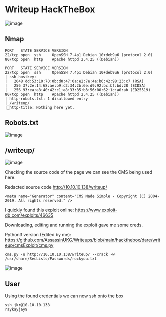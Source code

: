 # Writeup HackTheBox

![image](https://user-images.githubusercontent.com/5285547/124397537-3e527400-dd08-11eb-9e21-914eb4ef2ea0.png)

## Nmap 

```
PORT   STATE SERVICE VERSION
22/tcp open  ssh     OpenSSH 7.4p1 Debian 10+deb9u6 (protocol 2.0)
80/tcp open  http    Apache httpd 2.4.25 ((Debian))
```

```
PORT   STATE SERVICE VERSION
22/tcp open  ssh     OpenSSH 7.4p1 Debian 10+deb9u6 (protocol 2.0)
| ssh-hostkey: 
|   2048 dd:53:10:70:0b:d0:47:0a:e2:7e:4a:b6:42:98:23:c7 (RSA)
|   256 37:2e:14:68:ae:b9:c2:34:2b:6e:d9:92:bc:bf:bd:28 (ECDSA)
|_  256 93:ea:a8:40:42:c1:a8:33:85:b3:56:00:62:1c:a0:ab (ED25519)
80/tcp open  http    Apache httpd 2.4.25 ((Debian))
| http-robots.txt: 1 disallowed entry 
|_/writeup/
|_http-title: Nothing here yet.
```


## Robots.txt

![image](https://user-images.githubusercontent.com/5285547/124394688-72259d80-dcf8-11eb-879b-2e092ef3c570.png)


## /writeup/

![image](https://user-images.githubusercontent.com/5285547/124394807-e6f8d780-dcf8-11eb-9399-2ca31be26055.png)

Checking the source code of the page we can see the CMS being used here. 

Redacted source code http://10.10.10.138/writeup/
```
<meta name="Generator" content="CMS Made Simple - Copyright (C) 2004-2019. All rights reserved." />
```

I quickly found this exploit online: https://www.exploit-db.com/exploits/46635

Downloading, editing and running the exploit gave me some creds. 

Python3 version (Edited by me): https://github.com/AssassinUKG/Writeups/blob/main/hackthebox/dare/writeup/cmsExploit/cms.py

```
cms.py -u http://10.10.10.138/writeup/ --crack -w /usr/share/SecLists/Passwords/rockyou.txt
```
![image](https://user-images.githubusercontent.com/5285547/124398557-33024700-dd0e-11eb-8b70-9aac12e92f52.png)


## User

Using the found credentials we can now ssh onto the box

```
ssh jkr@10.10.10.138
raykayjay9
```




